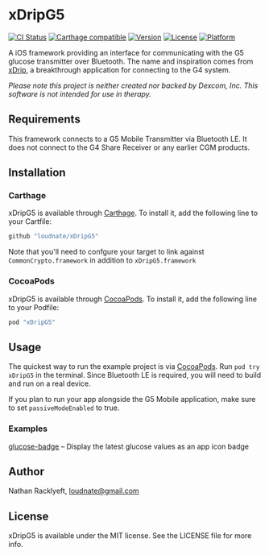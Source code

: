 # xDripG5

[![CI Status](http://img.shields.io/travis/loudnate/xDripG5.svg?style=flat)](https://travis-ci.org/loudnate/xDripG5)
[![Carthage compatible](https://img.shields.io/badge/Carthage-compatible-4BC51D.svg?style=flat)](https://github.com/Carthage/Carthage)
[![Version](https://img.shields.io/cocoapods/v/xDripG5.svg?style=flat)](http://cocoapods.org/pods/xDripG5)
[![License](https://img.shields.io/cocoapods/l/xDripG5.svg?style=flat)](http://cocoapods.org/pods/xDripG5)
[![Platform](https://img.shields.io/cocoapods/p/xDripG5.svg?style=flat)](http://cocoapods.org/pods/xDripG5)

A iOS framework providing an interface for communicating with the G5 glucose transmitter over Bluetooth. The name and inspiration comes from [xDrip](http://stephenblackwasalreadytaken.github.io/xDrip/), a breakthrough application for connecting to the G4 system.

*Please note this project is neither created nor backed by Dexcom, Inc. This software is not intended for use in therapy.*

## Requirements

This framework connects to a G5 Mobile Transmitter via Bluetooth LE. It does not connect to the G4 Share Receiver or any earlier CGM products.

## Installation

### Carthage

xDripG5 is available through [Carthage](https://github.com/Carthage/Carthage). To install it, add the following line to your Cartfile:

```ruby
github "loudnate/xDripG5"
```

Note that you'll need to confgure your target to link against `CommonCrypto.framework` in addition to `xDripG5.framework`

### CocoaPods

xDripG5 is available through [CocoaPods](http://cocoapods.org). To install
it, add the following line to your Podfile:

```ruby
pod "xDripG5"
```

## Usage

The quickest way to run the example project is via [CocoaPods](http://cocoapods.org). Run `pod try xDripG5` in the terminal. 
Since Bluetooth LE is required, you will need to build and run on a real device.

If you plan to run your app alongside the G5 Mobile application, make sure to set `passiveModeEnabled` to true.

### Examples

[glucose-badge](https://github.com/dennisgove/glucose-badge) – Display the latest glucose values as an app icon badge



## Author

Nathan Racklyeft, loudnate@gmail.com

## License

xDripG5 is available under the MIT license. See the LICENSE file for more info.
